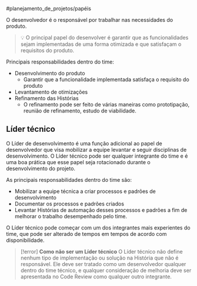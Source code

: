 #planejamento_de_projetos/papéis 

O desenvolvedor é o responsável por trabalhar nas necessidades do produto.

> 💡 O principal papel do desenvolver é garantir que as funcionalidades sejam implementadas de uma forma otimizada e que satisfaçam o requisitos do produto.

Principais responsabilidades dentro do time:

- Desenvolvimento do produto
    - Garantir que a funcionalidade implementada satisfaça o requisito do produto
- Levantamento de otimizações
- Refinamento das Histórias
    - O refinamento pode ser feito de várias maneiras como prototipação, reunião de refinamento, estudo de viabilidade.

## Líder técnico

O Líder de desenvolvimento é uma função adicional ao papel de desenvolvedor que visa mobilizar a equipe levantar e seguir disciplinas de desenvolvimento. O Líder técnico pode ser qualquer integrante do time e é uma boa prática que esse papel seja rotacionado durante o desenvolvimento do projeto.

As principais responsabilidades dentro do time são:

- Mobilizar a equipe técnica a criar processos e padrões de desenvolvimento
- Documentar os processos e padrões criados
- Levantar Histórias de automação desses processos e padrões a fim de melhorar o trabalho desempenhado pelo time.

O Líder técnico pode começar com um dos integrantes mais experientes do time, que pode ser alterado de tempos em tempos de acordo com disponibilidade.

> [!error] **Como não ser um Líder técnico** 
> O Líder técnico não define nenhum tipo de implementação ou solução na História que não é responsável. 
> Ele deve ser tratado como um desenvolvedor qualquer dentro do time técnico, e qualquer consideração de melhoria deve ser apresentada no Code Review como qualquer outro integrante.
